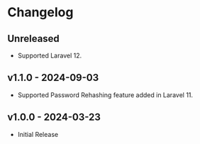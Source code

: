 # Changelog

## Unreleased

- Supported Laravel 12.

## v1.1.0 - 2024-09-03

- Supported Password Rehashing feature added in Laravel 11.

## v1.0.0 - 2024-03-23

- Initial Release
